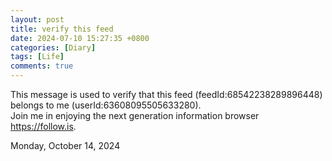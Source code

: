 ```yaml
---
layout: post
title: verify this feed
date: 2024-07-10 15:27:35 +0800 
categories: [Diary]
tags: [Life]
comments: true 
---   
```


This message is used to verify that this feed (feedId:68542238289896448) belongs to me (userId:63608095505633280).    
Join me in enjoying the next generation information browser https://follow.is.
   
Monday, October 14, 2024
